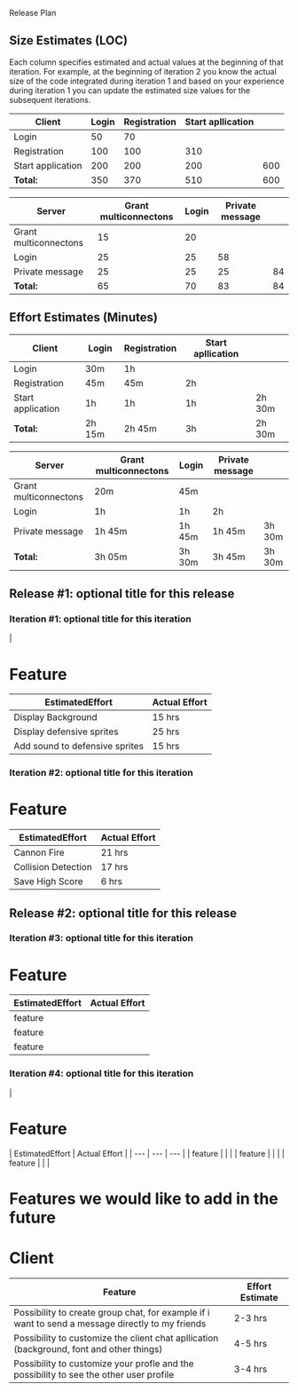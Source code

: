 Release Plan

## Size Estimates (LOC)

Each column specifies estimated and actual values at the beginning of that iteration. For example, at the beginning of iteration 2 you know the actual size of the code integrated during iteration 1 and based on your experience during iteration 1 you can update the estimated size values for the subsequent iterations.

| Client | Login | Registration | Start apllication | |
| --- | --- | --- | --- | --- |
| Login | 50 | 70 |   |
| Registration | 100 | 100 | 310 |
| Start application | 200 | 200 | 200 | 600 |
| **Total:** | 350 | 370 | 510 | 600 |

| Server | Grant multiconnectons | Login | Private message ||
| --- | --- | --- | --- | --- |
| Grant multiconnectons | 15 | 20 |
| Login | 25 | 25 | 58 |
| Private message | 25 | 25 | 25 | 84 |
| **Total:** | 65 | 70 | 83 | 84 |



## Effort Estimates (Minutes)

| Client | Login | Registration | Start apllication | |
| --- | --- | --- | --- | --- |
| Login | 30m | 1h |   |
| Registration | 45m | 45m | 2h |
| Start application | 1h | 1h | 1h | 2h 30m
| **Total:** | 2h 15m | 2h 45m | 3h | 2h 30m

| Server | Grant multiconnectons | Login | Private message | |
| --- | --- | --- | --- | --- |
| Grant multiconnectons | 20m | 45m |   |
| Login | 1h | 1h | 2h |
| Private message | 1h 45m | 1h 45m | 1h 45m | 3h 30m |
| **Total:** | 3h 05m | 3h 30m | 3h 45m | 3h 30m |

## Release #1: optional title for this release

### Iteration #1: optional title for this iteration

|
# Feature
| EstimatedEffort | Actual Effort |
| --- | --- |
| Display Background | 15 hrs | 20 hrs |
| Display defensive sprites | 25 hrs | 30 hrs |
| Add sound to defensive sprites | 15 hrs | 15 hrs |



### Iteration #2: optional title for this iteration

# Feature
 | EstimatedEffort | Actual Effort |
| --- | --- |
| Cannon Fire | 21 hrs |
| Collision Detection | 17 hrs |
| Save High Score | 6 hrs |

## Release #2: optional title for this release

### Iteration #3: optional title for this iteration
# Feature
 | EstimatedEffort | Actual Effort |
| --- | --- |
| feature |   |
| feature |   |
| feature |   |



### Iteration #4: optional title for this iteration

|
# Feature
| EstimatedEffort | Actual Effort |
| --- | --- | --- |
| feature |   |   |
| feature |   |   |
| feature |   |   |



# **Features we would like to add in the future**
# Client

| Feature | Effort Estimate |
| --- | --- |
| Possibility to create group chat, for example if i want to send a message directly to my friends | 2-3 hrs |
| Possibility to customize the client chat apllication (background, font and other things) | 4-5 hrs |
| Possibility to customize your profle and the possibility to see the other user profile | 3-4 hrs |
